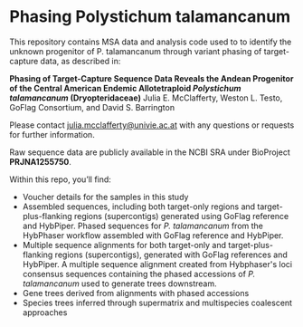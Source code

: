 # Phasing Polystichum talamancanum

This repository contains MSA data and analysis code used to to identify the unknown progenitor of P. talamancanum through variant phasing of target-capture data, as described in:

**Phasing of Target-Capture Sequence Data Reveals the Andean Progenitor of the Central American Endemic Allotetraploid _Polystichum talamancanum_ (Dryopteridaceae)**
Julia E. McClafferty, Weston L. Testo, GoFlag Consortium, and David S. Barrington

Please contact julia.mcclafferty@univie.ac.at with any questions or requests for further information.

Raw sequence data are publicly available in the NCBI SRA under BioProject **PRJNA1255750**.

Within this repo, you’ll find:
* Voucher details for the samples in this study
* Assembled sequences, including both target-only regions and target-plus-flanking regions (supercontigs) generated using GoFlag reference and HybPiper. Phased sequences for _P. talamancanum_ from the HybPhaser workflow assembled with GoFlag reference and HybPiper. 
* Multiple sequence alignments for both target-only and target-plus-flanking regions (supercontigs), generated with GoFlag references and HybPiper. A multiple sequence alignment created from Hybphaser's loci consensus sequences containing the phased accessions of _P. talamancanum_ used to generate trees downstream.
* Gene trees derived from alignments with phased accessions
* Species trees inferred through supermatrix and multispecies coalescent approaches
